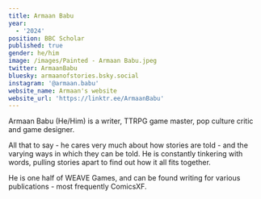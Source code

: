 ```yaml
---
title: Armaan Babu
year:
  - '2024'
position: BBC Scholar
published: true
gender: he/him
image: /images/Painted - Armaan Babu.jpeg
twitter: ArmaanBabu
bluesky: armaanofstories.bsky.social
instagram: '@armaan.babu'
website_name: Armaan's website
website_url: 'https://linktr.ee/ArmaanBabu'
---
```


Armaan Babu (He/Him) is a writer, TTRPG game master, pop culture critic and game designer.

All that to say - he cares very much about how stories are told - and the varying ways in which  they can be told.  He is constantly tinkering with words, pulling stories apart to find out how it all fits together. 

He is one half of WEAVE Games, and can be found writing for various publications - most frequently ComicsXF. 
